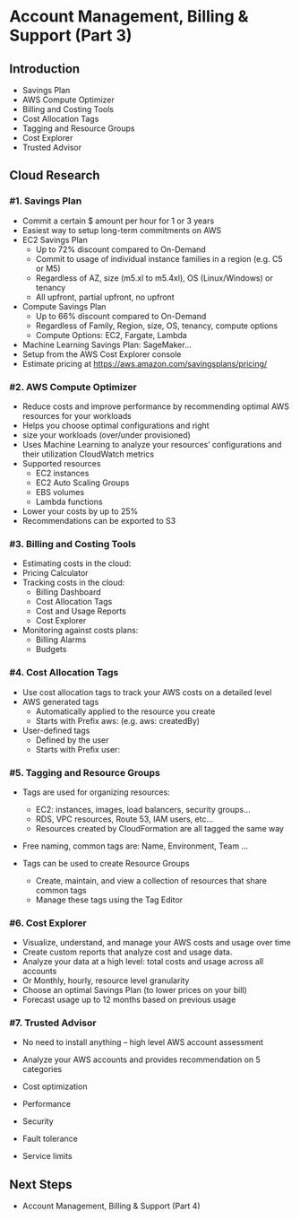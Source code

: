 # Account Management, Billing & Support (Part 3)


## Introduction


- Savings Plan
- AWS Compute Optimizer
- Billing and Costing Tools
- Cost Allocation Tags
- Tagging and Resource Groups
- Cost Explorer
- Trusted Advisor 


## Cloud Research


### #1. Savings Plan


- Commit a certain $ amount per hour for 1 or 3 years
- Easiest way to setup long-term commitments on AWS
- EC2 Savings Plan
    - Up to 72% discount compared to On-Demand
    - Commit to usage of individual instance families in a region (e.g. C5 or M5)
    - Regardless of AZ, size (m5.xl to m5.4xl), OS (Linux/Windows) or tenancy
    - All upfront, partial upfront, no upfront
- Compute Savings Plan
    - Up to 66% discount compared to On-Demand
    - Regardless of Family, Region, size, OS, tenancy, compute options
    - Compute Options: EC2, Fargate, Lambda
- Machine Learning Savings Plan: SageMaker…
- Setup from the AWS Cost Explorer console
- Estimate pricing at https://aws.amazon.com/savingsplans/pricing/


### #2. AWS Compute Optimizer


- Reduce costs and improve performance by recommending optimal AWS resources for your workloads
- Helps you choose optimal configurations and right
- size your workloads (over/under provisioned)
- Uses Machine Learning to analyze your resources’ configurations and their utilization CloudWatch metrics
- Supported resources
    - EC2 instances
    - EC2 Auto Scaling Groups
    - EBS volumes
    - Lambda functions
- Lower your costs by up to 25%
- Recommendations can be exported to S3


### #3. Billing and Costing Tools


- Estimating costs in the cloud:
- Pricing Calculator
- Tracking costs in the cloud:
    - Billing Dashboard
    - Cost Allocation Tags
    - Cost and Usage Reports
    - Cost Explorer
- Monitoring against costs plans:
    - Billing Alarms
    - Budgets


### #4. Cost Allocation Tags


- Use cost allocation tags to track your AWS costs on a detailed level
- AWS generated tags
    - Automatically applied to the resource you create
    - Starts with Prefix aws: (e.g. aws: createdBy)
- User-defined tags
    - Defined by the user
    - Starts with Prefix user: 


### #5. Tagging and Resource Groups


- Tags are used for organizing resources:
    - EC2: instances, images, load balancers, security groups…
    - RDS, VPC resources, Route 53, IAM users, etc…
    - Resources created by CloudFormation are all tagged the same way

- Free naming, common tags are: Name, Environment, Team …

- Tags can be used to create Resource Groups
    - Create, maintain, and view a collection of resources that share common tags
    - Manage these tags using the Tag Editor


### #6. Cost Explorer


- Visualize, understand, and manage your AWS costs and usage over time
- Create custom reports that analyze cost and usage data.
- Analyze your data at a high level: total costs and usage across all accounts
- Or Monthly, hourly, resource level granularity
- Choose an optimal Savings Plan (to lower prices on your bill)
- Forecast usage up to 12 months based on previous usage


### #7. Trusted Advisor 


- No need to install anything – high level AWS account assessment

- Analyze your AWS accounts and provides recommendation on 5 categories
- Cost optimization 
- Performance
- Security
- Fault tolerance
- Service limits


## Next Steps


- Account Management, Billing & Support (Part 4)

